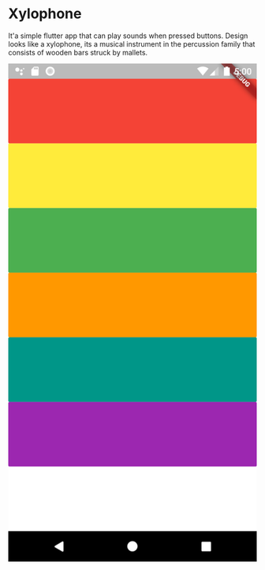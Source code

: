 

# Xylophone

It'a simple flutter app that can play sounds when pressed buttons.
Design looks like a xylophone, its a musical instrument in the percussion family that consists of wooden bars struck by mallets.


![ScreenShot](screenshots/Screenshot_1598968801.png)


